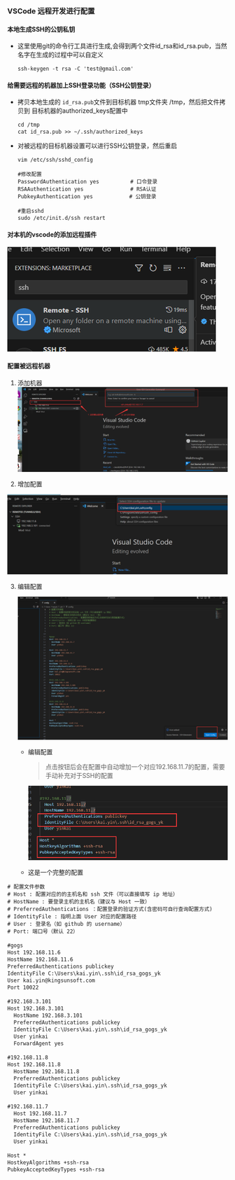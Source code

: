### VSCode 远程开发进行配置

#### 本地生成SSH的公钥私钥
+ 这里使用git的命令行工具进行生成,会得到两个文件id_rsa和id_rsa.pub，当然名字在生成的过程中可以自定义

  ```shell
  ssh-keygen -t rsa -C 'test@gmail.com'
  ```

#### 给需要远程的机器加上SSH登录功能（SSH公钥登录）

+ 拷贝本地生成的 `id_rsa.pub`文件到目标机器 tmp文件夹 /tmp，然后把文件拷贝到 目标机器的authorized_keys配置中

  ```shell
  cd /tmp
  cat id_rsa.pub >> ~/.ssh/authorized_keys
  ```

+ 对被远程的目标机器设置可以进行SSH公钥登录，然后重启

  ```shell
  vim /etc/ssh/sshd_config
  
  #修改配置
  PasswordAuthentication yes　　　　　　# 口令登录
  RSAAuthentication yes　　　　　　　　　# RSA认证
  PubkeyAuthentication yes　　　　　　　# 公钥登录 
  
  #重启sshd
  sudo /etc/init.d/ssh restart
  ```

#### 对本机的vscode的添加远程插件

![image-20231007143912827-1696660766472-1-1696662298933-9](assets/image-20231007143912827-1696660766472-1-1696662298933-9.png)

#### 配置被远程机器

1. 添加机器![image-20231007144154269](assets/image-20231007144154269-1696662293335-7.png)

2. 增加配置

![image-20231007144335878](assets/image-20231007144335878-1696662279080-5.png)

3. 编辑配置

   ![image-20231007144503863](assets/image-20231007144503863-1696662270358-3.png)

   

   + 编辑配置

     > 点击按钮后会在配置中自动增加一个对应192.168.11.7的配置，需要手动补充对于SSH的配置

     ![image-20231007144934222](assets/image-20231007144934222-1696662255151-1.png)

	+ 这是一个完整的配置
```shell
# 配置文件参数
# Host : 配置对应的的主机名和 ssh 文件（可以直接填写 ip 地址）
# HostName : 要登录主机的主机名（建议与 Host 一致）
# PreferredAuthentications ：配置登录的验证方式(含密码可自行查询配置方式)
# IdentityFile : 指明上面 User 对应的配置路径
# User : 登录名（如 github 的 username）
# Port: 端口号（默认 22）

#gogs
Host 192.168.11.6
HostName 192.168.11.6
PreferredAuthentications publickey
IdentityFile C:\Users\kai.yin\.ssh\id_rsa_gogs_yk
User kai.yin@kingsunsoft.com
Port 10022

#192.168.3.101
Host 192.168.3.101
  HostName 192.168.3.101
  PreferredAuthentications publickey
  IdentityFile C:\Users\kai.yin\.ssh\id_rsa_gogs_yk
  User yinkai
  ForwardAgent yes

#192.168.11.8
Host 192.168.11.8
  HostName 192.168.11.8
  PreferredAuthentications publickey
  IdentityFile C:\Users\kai.yin\.ssh\id_rsa_gogs_yk
  User yinkai

#192.168.11.7
  Host 192.168.11.7
  HostName 192.168.11.7
  PreferredAuthentications publickey
  IdentityFile C:\Users\kai.yin\.ssh\id_rsa_gogs_yk
  User yinkai

Host *
HostkeyAlgorithms +ssh-rsa
PubkeyAcceptedKeyTypes +ssh-rsa
```

